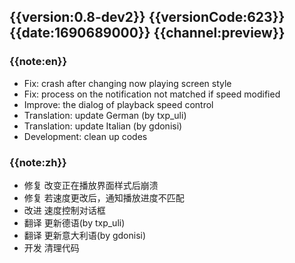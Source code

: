 ## {{version:0.8-dev2}} {{versionCode:623}} {{date:1690689000}} {{channel:preview}}

### {{note:en}}
- Fix: crash after changing now playing screen style
- Fix: process on the notification not matched if speed modified
- Improve: the dialog of playback speed control
- Translation: update German (by txp_uli)
- Translation: update Italian (by gdonisi)
- Development: clean up codes


### {{note:zh}}
- 修复 改变正在播放界面样式后崩溃
- 修复 若速度更改后，通知播放进度不匹配
- 改进 速度控制对话框
- 翻译 更新德语(by txp_uli)
- 翻译 更新意大利语(by gdonisi)
- 开发 清理代码